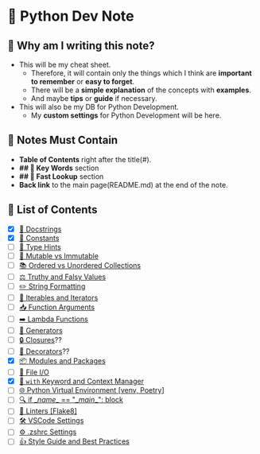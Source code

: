# 🐍 Python Dev Note

## 📘 Why am I writing this note?

- This will be my cheat sheet.
  - Therefore, it will contain only the things which I think are **important to remember** or **easy to forget**.
  - There will be a **simple explanation** of the concepts with **examples**.
  - And maybe **tips** or **guide** if necessary.
- This will also be my DB for Python Development.
  - My **custom settings** for Python Development will be here.

## 📜 Notes Must Contain

- **Table of Contents** right after the title(#).
- **## 🔑 Key Words** section
- **## 👀 Fast Lookup** section
- **Back link** to the main page(README.md) at the end of the note.

## 📑 List of Contents

- [x] [📄 Docstrings](./docstrings.md)
- [x] [📏 Constants](./constants.md)
- [ ] [📝 Type Hints](./type-hints.md)
- [ ] [🔄 Mutable vs Immutable](./mutable-immutable.md)
- [ ] [📚 Ordered vs Unordered Collections](./ordered-unordered.md)
- [ ] [⚖️ Truthy and Falsy Values](./truthy-falsy.md)
- [ ] [✏️ String Formatting](./string-formatting.md)
- [ ] [🔄 Iterables and Iterators](./iterables-iterators.md)
- [ ] [📥 Function Arguments](./function-arguments.md)
- [ ] [➡️ Lambda Functions](./lambda-functions.md)
- [ ] [🔄 Generators](./generators.md)
- [ ] [🔒 Closures](./closures.md)??
- [ ] [🎨 Decorators](./decorators.md)??
- [x] [📦 Modules and Packages](./modules-packages.md)
- [ ] [📂 File I/O](./file-io.md)
- [x] [🧹 `with` Keyword and Context Manager](./with-context-manager.md)
- [ ] [🌐 Python Virtual Environment [venv, Poetry]](./virtual-environment.md)
- [ ] [🔍 if \__name__ == "\__main__": block](./if-name-main.md)
- [ ] [🧹 Linters [Flake8]](./linters.md)
- [ ] [🛠️ VSCode Settings](./vscode-settings.md)
- [ ] [⚙️ .zshrc Settings](./zshrc-settings.md)
- [ ] [👍 Style Guide and Best Practices](./style-guide-best-practices.md)